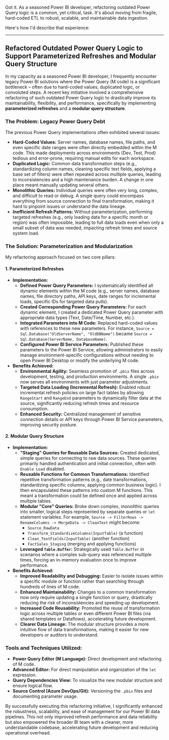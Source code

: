 Got it. As a seasoned Power BI developer, refactoring outdated Power Query logic is a common, yet critical, task. It's about moving from fragile, hard-coded ETL to robust, scalable, and maintainable data ingestion.

Here's how I'd describe that experience:

---

## Refactored Outdated Power Query Logic to Support Parameterized Refreshes and Modular Query Structure

In my capacity as a seasoned Power BI developer, I frequently encounter legacy Power BI solutions where the Power Query (M code) is a significant bottleneck – often due to hard-coded values, duplicated logic, or convoluted steps. A recent key initiative involved a comprehensive refactoring of such outdated Power Query logic to drastically improve its maintainability, flexibility, and performance, specifically by implementing **parameterized refreshes** and a **modular query structure**.

### The Problem: Legacy Power Query Debt

The previous Power Query implementations often exhibited several issues:

* **Hard-Coded Values:** Server names, database names, file paths, and even specific date ranges were often directly embedded within the M code. This made deployments across environments (Dev, Test, Prod) tedious and error-prone, requiring manual edits for each workspace.
* **Duplicated Logic:** Common data transformation steps (e.g., standardizing column names, cleaning specific text fields, applying a base set of filters) were often repeated across multiple queries, leading to inconsistencies and a high maintenance burden. A change in one place meant manually updating several others.
* **Monolithic Queries:** Individual queries were often very long, complex, and difficult to read or debug. A single query could encompass everything from source connection to final transformation, making it hard to pinpoint issues or understand the data lineage.
* **Inefficient Refresh Patterns:** Without parameterization, performing targeted refreshes (e.g., only loading data for a specific month or region) was often impossible, leading to full data loads even when only a small subset of data was needed, impacting refresh times and source system load.

### The Solution: Parameterization and Modularization

My refactoring approach focused on two core pillars:

#### 1. Parameterized Refreshes

* **Implementation:**
    * **Defined Power Query Parameters:** I systematically identified all dynamic elements within the M code (e.g., server names, database names, file directory paths, API keys, date ranges for incremental loads, specific IDs for targeted data pulls).
    * **Created Corresponding Power Query Parameters:** For each dynamic element, I created a dedicated Power Query parameter with appropriate data types (Text, Date/Time, Number, etc.).
    * **Integrated Parameters into M Code:** Replaced hard-coded values with references to these new parameters. For instance, `Source = Sql.Database("OldServerName", "OldDBName")` became `Source = Sql.Database(ServerName, DatabaseName)`.
    * **Configured Power BI Service Parameters:** Published these parameters to the Power BI Service, allowing administrators to easily manage environment-specific configurations without needing to open Power BI Desktop or modify the underlying M code.
* **Benefits Achieved:**
    * **Environmental Agility:** Seamless promotion of `.pbix` files across development, testing, and production environments. A single `.pbix` now serves all environments with just parameter adjustments.
    * **Targeted Data Loading (Incremental Refresh):** Enabled robust incremental refresh policies on large fact tables by allowing `RangeStart` and `RangeEnd` parameters to dynamically filter data at the source, significantly reducing refresh times and resource consumption.
    * **Enhanced Security:** Centralized management of sensitive connection details or API keys through Power BI Service parameters, improving security posture.

#### 2. Modular Query Structure

* **Implementation:**
    * **"Staging" Queries for Reusable Data Sources:** Created dedicated, simple queries for connecting to raw data sources. These queries primarily handled authentication and initial connection, often with `Enable Load` disabled.
    * **Reusable Functions for Common Transformations:** Identified repetitive transformation patterns (e.g., date transformations, standardizing specific columns, applying common business logic). I then encapsulated these patterns into custom M functions. This meant a transformation could be defined once and applied across multiple tables.
    * **Modular "Core" Queries:** Broke down complex, monolithic queries into smaller, logical steps represented by separate queries or `let` statement variables. For example, `Source -> FilterRows -> RenameColumns -> MergeData -> CleanText` might become:
        * `Source_RawData`
        * `Transform_StandardizeColumns(InputTable)` (a function)
        * `Clean_TextFields(InputTable)` (another function)
        * `FactSales_Staging` (merging and applying functions)
    * **Leveraged `Table.Buffer`:** Strategically used `Table.Buffer` in scenarios where a complex sub-query was referenced multiple times, forcing an in-memory evaluation once to improve performance.
* **Benefits Achieved:**
    * **Improved Readability and Debugging:** Easier to isolate issues within a specific module or function rather than searching through hundreds of lines of M code.
    * **Enhanced Maintainability:** Changes to a common transformation now only require updating a single function or query, drastically reducing the risk of inconsistencies and speeding up development.
    * **Increased Code Reusability:** Promoted the reuse of transformation logic across multiple tables or even different Power BI files (via shared templates or Dataflows), accelerating future development.
    * **Clearer Data Lineage:** The modular structure provides a more intuitive flow of data transformations, making it easier for new developers or auditors to understand.

### Tools and Techniques Utilized:

* **Power Query Editor (M Language):** Direct development and refactoring of M code.
* **Advanced Editor:** For direct manipulation and organization of the `let` expression.
* **Query Dependencies View:** To visualize the new modular structure and ensure logical flow.
* **Source Control (Azure DevOps/Git):** Versioning the `.pbix` files and documenting parameter usage.

By successfully executing this refactoring initiative, I significantly enhanced the robustness, scalability, and ease of management for our Power BI data pipelines. This not only improved refresh performance and data reliability but also empowered the broader BI team with a cleaner, more understandable codebase, accelerating future development and reducing operational overhead.